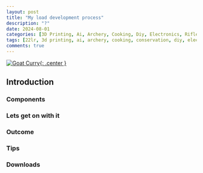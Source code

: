 ```yaml
---
layout: post
title: "My load development process"
description: "?"
date: 2024-08-01
categories: [3D Printing, Ai, Archery, Cooking, Diy, Electronics, Rifle, Sports]
tags: [22lr, 3d printing, ai, archery, cooking, conservation, diy, electronics, gunsmithing, hunting, sports]
comments: true
---
```

[![Goat Curry](/assets/231209-GoatCurry.jpg){: .center }](/assets/231209-GoatCurry.jpg)

## Introduction
### Components
### Lets get on with it
### Outcome
### Tips
### Downloads
